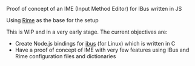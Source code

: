 Proof of concept of an IME (Input Method Editor) for IBus written in JS

Using [Rime](https://github.com/rime/ibus-rime) as the base for the setup

This is WIP and in a very early stage. The current objectives are:

- Create Node.js bindings for [ibus](https://github.com/ibus/ibus) (for Linux) which is written in C
- Have a proof of concept of IME with very few features using IBus and Rime configuration files and dictionaries
